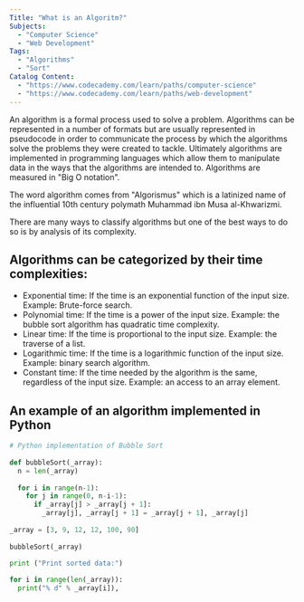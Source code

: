 ```yaml
---
Title: "What is an Algoritm?"
Subjects:
  - "Computer Science"
  - "Web Development"
Tags:
  - "Algorithms"
  - "Sort"
Catalog Content:
  - "https://www.codecademy.com/learn/paths/computer-science"
  - "https://www.codecademy.com/learn/paths/web-development"
---
```


An algorithm is a formal process used to solve a problem. Algorithms can be represented in a number of formats but are usually represented in pseudocode in order to communicate the process by which the algorithms solve the problems they were created to tackle. Ultimately algorithms are implemented in programming languages which allow them to manipulate data in the ways that the algorithms are intended to. Algorithms are measured in "Big O notation". 

The word algorithm comes from "Algorismus" which is a latinized name of the influential 10th century polymath Muhammad ibn Musa al-Khwarizmi.

There are many ways to classify algorithms but one of the best ways to do so is by analysis of its complexity. 

## Algorithms can be categorized by their time complexities:

* Exponential time: If the time is an exponential function of the input size. Example: Brute-force search.
* Polynomial time: If the time is a power of the input size. Example: the bubble sort algorithm has quadratic time complexity.
* Linear time: If the time is proportional to the input size. Example: the traverse of a list.
* Logarithmic time: If the time is a logarithmic function of the input size. Example: binary search algorithm.
* Constant time: If the time needed by the algorithm is the same, regardless of the input size. Example: an access to an array element.

## An example of an algorithm implemented in Python

```py
# Python implementation of Bubble Sort
  
def bubbleSort(_array):
  n = len(_array)
  
  for i in range(n-1):
    for j in range(0, n-i-1):
      if _array[j] > _array[j + 1]:
        _array[j], _array[j + 1] = _array[j + 1], _array[j]
  
_array = [3, 9, 12, 12, 100, 90]
  
bubbleSort(_array)
  
print ("Print sorted data:")

for i in range(len(_array)):
  print("% d" % _array[i]), 
```


